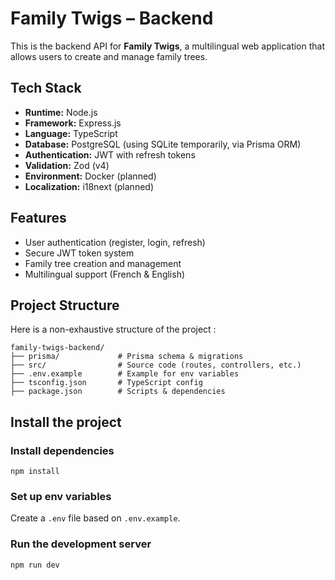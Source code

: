 # Family Twigs – Backend

This is the backend API for **Family Twigs**, a multilingual web application that allows users to create and manage family trees.

## Tech Stack

- **Runtime:** Node.js
- **Framework:** Express.js
- **Language:** TypeScript
- **Database:** PostgreSQL (using SQLite temporarily, via Prisma ORM)
- **Authentication:** JWT with refresh tokens
- **Validation:** Zod (v4)
- **Environment:** Docker (planned)
- **Localization:** i18next (planned)

## Features

- User authentication (register, login, refresh)
- Secure JWT token system
- Family tree creation and management
- Multilingual support (French & English)

## Project Structure

Here is a non-exhaustive structure of the project :

    family-twigs-backend/
    ├── prisma/             # Prisma schema & migrations
    ├── src/                # Source code (routes, controllers, etc.)
    ├── .env.example        # Example for env variables
    ├── tsconfig.json       # TypeScript config
    ├── package.json        # Scripts & dependencies

## Install the project

### Install dependencies

    npm install

### Set up env variables
   
Create a `.env` file based on `.env.example`.

### Run the development server

    npm run dev